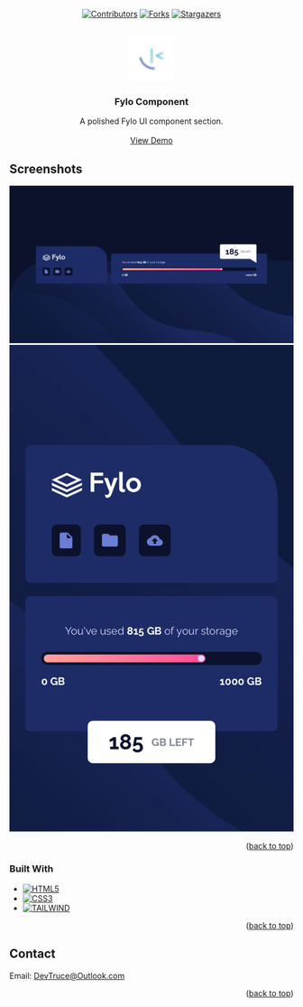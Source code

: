 <a id="readme-top"></a>

<div align="center">

[![Contributors][contributors-icon]][contributors-link]
[![Forks][forks-icon]][forks-link]
[![Stargazers][stars-icon]][stars-link]

</div>

<!-- PROJECT LOGO -->
<br />
<div align="center">
  <a href="https://github.com/DevTruce/fylo-component">
    <img src="src/images/favicon-32x32.png" alt="Logo" width="80" height="80">
  </a>

<h3 align="center">Fylo Component</h3>

  <p align="center">
    A polished Fylo UI component section.
    <br />
    <br />
    <a href="https://devtruce.github.io/fylo-component/" target="_blank">View Demo</a>
  </p>
</div>

<!-- ABOUT THE PROJECT -->

## Screenshots

[![Fylo Component Desktop Screen Shot][product-screenshot]](product-link)
[![Fylo Component Mobile Screen Shot][product-screenshot2]](product-link)

<p align="right">(<a href="#readme-top">back to top</a>)</p>

### Built With

- [![HTML5][html5-icon]][html5-link]
- [![CSS3][css3-icon]][css3-link]
- [![TAILWIND][tailwind-icon]][tailwind-link]

<p align="right">(<a href="#readme-top">back to top</a>)</p>

<!-- CONTACT -->

## Contact

Email: [DevTruce@Outlook.com]()

<p align="right">(<a href="#readme-top">back to top</a>)</p>

<!-- #### MARKDOWN LINKS & IMAGES #### -->

<!-- ## GitHub ##-->
<!-- links -->

[contributors-link]: https://github.com/DevTruce/fylo-component/graphs/contributors
[forks-link]: https://github.com/DevTruce/fylo-component/network/members
[stars-link]: https://github.com/DevTruce/fylo-component/stargazers

<!-- icons -->

[contributors-icon]: https://img.shields.io/github/contributors/DevTruce/fylo-component.svg?style=for-the-badge
[forks-icon]: https://img.shields.io/github/forks/DevTruce/fylo-component.svg?style=for-the-badge
[stars-icon]: https://img.shields.io/github/stars/DevTruce/fylo-component.svg?style=for-the-badge

<!-- ## Project ## -->

[product-screenshot]: src/images/desktop.png
[product-screenshot2]: src/images/mobile.jpeg
[product-link]: https://devtruce.github.io/fylo-component/

<!-- ## Tech & Tools ## -->
<!-- links -->

[html5-link]: https://html-icon/
[css3-link]: https://css3-icon/
[tailwind-link]: https://tailwindcss.com/

<!-- icons -->

[html5-icon]: https://img.shields.io/badge/HTML5-orange?style=for-the-badge&logo=html5&logoColor=white
[css3-icon]: https://img.shields.io/badge/CSS3-blue?style=for-the-badge&logo=CSS3&logoColor=white
[tailwind-icon]: https://img.shields.io/badge/tailwind-3B82F6?style=for-the-badge&logo=tailwindcss&logoColor=white
